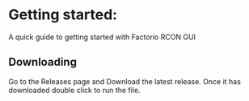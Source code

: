 # Getting started:
A quick guide to getting started with Factorio RCON GUI
## Downloading
Go to the Releases page and Download the latest release. 
Once it has downloaded double click to run the file. 